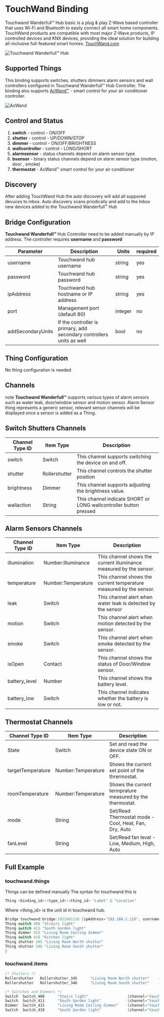 # TouchWand Binding

Touchwand Wanderfull™ Hub basic is a plug & play Z-Wave based controller that uses Wi-Fi and Bluetooth to easily connect all smart home components.
TouchWand products are compatible with most major Z-Wave products, IP controlled devices and KNX devices, providing the ideal solution for building all-inclusive full-featured smart homes.
[TouchWand.com](https://www.touchwand.com)

![Touchwand Wanderfull™ Hub](https://www.touchwand.com/wp-content/uploads/2017/12/hub-toch-1.png)

## Supported Things

This binding supports switches, shutters dimmers alarm sensors and wall controllers configured in Touchwand Wanderfull™ Hub Controller.
The binding also supports [AcWand™](https://www.touchwand.com/products/touchwand-acwand/) - smart control for your air conditioner controller.

![AcWand](https://www.touchwand.com/wp-content/uploads/2019/04/AcWand-300x350.png)

## Control and Status

1. **switch**  - control - ON/OFF
1. **shutter** - control - UP/DOWN/STOP
1. **dimmer**  - control - ON/OFF/BRIGHTNESS
1. **wallcontroller** - control - LONG/SHORT
1. **alarmsensor** - status channels depend on alarm sensor type
1. **bsensor** - binary status channels depend on alarm sensor type (motion, door , smoke)
1. **thermostat** - AcWand™ smart control for your air conditioner

## Discovery

After adding TouchWand Hub the auto discovery will add all suppored devuces to inbox.
Auto discovery scans priodically and add to the Inbox new devices added to the Touchwand Wanderfull™ Hub

## Bridge Configuration

**Touchwand Wanderfull™** Hub Controller need to be added manually by IP address. The controller requires **username** and **password**

| Parameter         | Description                                                           | Units   | required |
|-------------------|-----------------------------------------------------------------------|---------|----------|
| username          | Touchwand hub username                                                | string  | yes      |
| password          | Touchwand hub password                                                | string  | yes      |
| ipAddress         | Touchwand hub hostname or IP address                                  | string  | yes      |
| port              | Management port (default 80)                                          | integer | no       |
| addSecondaryUnits | If the controller is primary, add secondary controllers units as well | bool    | no       |

## Thing Configuration

No thing configuration is needed

## Channels

note **Touchwand Wanderfull™** supports various types of alarm sensors such as water leak, door/window sensor and motion sensor.
Alarm Sensor thing represents a generic sensor, relevant sensor channels will be displayed once a sensor is added as a Thing.

## Switch Shutters Channels

| Channel Type ID   | Item Type          | Description                                                           |
|-------------------|--------------------|-----------------------------------------------------------------------|
| switch            | Switch             | This channel supports switching the device on and off.               |
| shutter           | Rollershutter      | This channel controls the shutter position                           |
| brightness        | Dimmer             | This channel supports adjusting the brightness value.                |
| wallaction        | String             | This channel indicate SHORT or LONG wallcontroller button pressed    |

## Alarm Sensors Channels

| Channel Type ID   | Item Type          | Description                                                           |
|-------------------|--------------------|-----------------------------------------------------------------------|
| illumination      | Number:Illuminance | This channel shows the current illuminance measured by the sensor.   |
| temperature       | Number:Temperature | This channel shows the current temperature measured by the sensor.   |
| leak              | Switch             | This channel alert when water leak is detected by the sensor         |
| motion            | Switch             | This channel alert when motion detected by the sensor.               |
| smoke             | Switch             | This channel alert when smoke detected by the sensor.               |
| isOpen            | Contact            | This channel shows the status of Door/Window sensor.                 |
| battery_level     | Number             | This channel shows the battery level.                                |
| battery_low       | Switch             | This channel indicates whether the battery is low or not.            |

## Thermostat Channels

| Channel Type ID   | Item Type          | Description                                                           |
|-------------------|--------------------|-----------------------------------------------------------------------|
| State             | Switch             | Set and read the device state ON or OFF.                             |
| targetTemperature | Number:Temperature | Shows the current set point of the thrermostat.                      |
| roomTemperature   | Number:Temperature | Shows the current termprature measured by the thermostat.            |
| mode              | String             | Set/Read Thermostat mode - Cool, Heat, Fan, Dry, Auto                 |
| fanLevel          | String             | Set/Read fan leval - Low, Medium, High, Auto                          |

## Full Example

### touchwand.things

Things can be defined manually
The syntax for touchwand this is

```java
Thing <binding_id>:<type_id>:<thing_id> "Label" @ "Location"
```

Where <thing_id> is the unit id in touchwand hub.

```java
Bridge touchwand:bridge:1921681116 [ipAddress="192.168.1.116", username="username" , password="password"]{
Thing switch 408 "Strairs light"
Thing switch 411 "South Garden light"
Thing dimmer 415 "Living Room Ceiling dimmer"
Thing switch 418 "Kitchen light"
Thing shutter 345 "Living Room North shutter"
Thing shutter 346 "Living Room South shutter"
}
```

### touchwand.items

```java
/* Shutters */
Rollershutter   Rollershutter_345      "Living Room North shutter"    {channel="touchwand:shutter:1921681116:345:shutter"}
Rollershutter   Rollershutter_346      "Living Room South shutter"    {channel="touchwand:shutter:1921681116:346:shutter"}
```

```java
/* Switches and Dimmers */
Switch  Switch_408      "Stairs light"                  {channel="touchwand:switch:1921681116:408:switch"}
Switch  Switch_411      "South Garden light"            {channel="touchwand:switch:1921681116:411:switch"}
Dimmer  Switch_415      "Living Room Ceiling dimmer"    {channel="touchwand:switch:1921681116:415:switch"}
Switch  Switch_418      "South Garden light"            {channel="touchwand:switch:1921681116:418:switch"}
```
